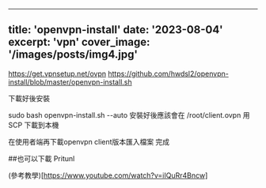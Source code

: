 

---
title: 'openvpn-install'
date: '2023-08-04'
excerpt: 'vpn'
cover_image: '/images/posts/img4.jpg'
---


https://get.vpnsetup.net/ovpn
https://github.com/hwdsl2/openvpn-install/blob/master/openvpn-install.sh

下載好後安裝

sudo bash openvpn-install.sh --auto
安裝好後應該會在 
/root/client.ovpn
用SCP 下載到本機 

在使用者端再下載openvpn client版本匯入檔案 
完成

##也可以下載 Pritunl 


(參考教學)[https://www.youtube.com/watch?v=iIQuRr4Bncw]
